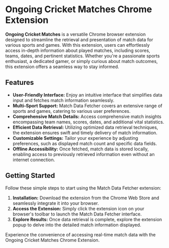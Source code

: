 # Ongoing Cricket Matches Chrome Extension

**Ongoing Cricket Matches** is a versatile Chrome browser extension designed to streamline the retrieval and presentation of match data for various sports and games. With this extension, users can effortlessly access in-depth information about played matches, including scores, teams, dates, and pertinent statistics. Whether you're a passionate sports enthusiast, a dedicated gamer, or simply curious about match outcomes, this extension offers a seamless way to stay informed.

## Features

- **User-Friendly Interface:** Enjoy an intuitive interface that simplifies data input and fetches match information seamlessly.
- **Multi-Sport Support:** Match Data Fetcher covers an extensive range of sports and games, catering to various user preferences.
- **Comprehensive Match Details:** Access comprehensive match insights encompassing team names, scores, dates, and additional vital statistics.
- **Efficient Data Retrieval:** Utilizing optimized data retrieval techniques, the extension ensures swift and timely delivery of match information.
- **Customizable Settings:** Tailor your experience by adjusting preferences, such as displayed match count and specific data fields.
- **Offline Accessibility:** Once fetched, match data is stored locally, enabling access to previously retrieved information even without an internet connection.

## Getting Started

Follow these simple steps to start using the Match Data Fetcher extension:

1. **Installation:** Download the extension from the Chrome Web Store and seamlessly integrate it into your browser.
2. **Access the Extension:** Simply click the extension icon on your browser's toolbar to launch the Match Data Fetcher interface.
3. **Explore Results:** Once data retrieval is complete, explore the extension popup to delve into the detailed match information displayed.

Experience the convenience of accessing real-time match data with the Ongoing Cricket Matches Chrome Extension.
